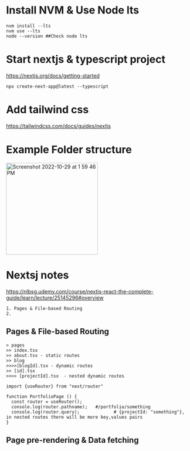 # Install NVM & Use Node lts
```
nvm install --lts
nvm use --lts
node --version ##Check node lts
```
# Start  nextjs & typescript project
https://nextjs.org/docs/getting-started
```
npx create-next-app@latest --typescript
```

# Add tailwind css
https://tailwindcss.com/docs/guides/nextjs


# Example Folder structure
<img width="250" alt="Screenshot 2022-10-29 at 1 59 46 PM" src="https://user-images.githubusercontent.com/32699647/198816430-32c62f19-fa90-4208-bb47-5520dd7accba.png">





# Nextsj notes
https://nlbsg.udemy.com/course/nextjs-react-the-complete-guide/learn/lecture/25145296#overview

```
1. Pages & File-based Routing 
2. 
```

## Pages & File-based Routing
```
> pages
>> index.tsx
>> about.tsx - static routes
>> blog 
>>>>[blogId].tsx - dynamic routes
>> [id].tsx
>>>> [projectId].tsx  - nested dynamic routes
```

```
import {useRouter} from "next/router"

function PortfolioPage () {
  const router = useRouter();
  console.log(router.pathname);   #/portfolio/something 
  console.log(router.query);             # {projectId: "something"}, in nested routes there will be more key,values pairs
}
```
## Page pre-rendering & Data fetching
```

```

